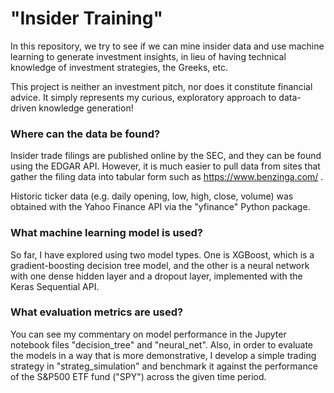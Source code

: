 # "Insider Training"
In this repository, we try to see if we can mine insider data and use machine learning to generate investment insights, in lieu of having technical knowledge of investment strategies, the Greeks, etc.

This project is neither an investment pitch, nor does it constitute financial advice. It simply represents my curious, exploratory approach to data-driven knowledge generation!

### Where can the data be found?
Insider trade filings are published online by the SEC, and they can be found using the EDGAR API. However, it is much easier to pull data from sites that gather the filing data into tabular form such as https://www.benzinga.com/ .

Historic ticker data (e.g. daily opening, low, high, close, volume) was obtained with the Yahoo Finance API via the "yfinance" Python package.

### What machine learning model is used?
So far, I have explored using two model types. One is XGBoost, which is a gradient-boosting decision tree model, and the other is a neural network with one dense hidden layer and a dropout layer, implemented with the Keras Sequential API.

### What evaluation metrics are used?
You can see my commentary on model performance in the Jupyter notebook files "decision_tree" and "neural_net". Also, in order to evaluate the models in a way that is more demonstrative, I develop a simple trading strategy in "strateg_simulation" and benchmark it against the performance of the S&P500 ETF fund ("SPY") across the given time period.
